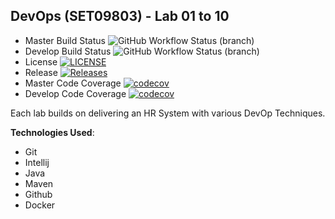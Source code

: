 ## DevOps (SET09803) - Lab 01 to 10
- Master Build Status ![GitHub Workflow Status (branch)](https://img.shields.io/github/actions/workflow/status/40736622/sem/main.yml?branch=master)
- Develop Build Status ![GitHub Workflow Status (branch)](https://img.shields.io/github/actions/workflow/status/40736622/sem/main.yml?branch=develop)
- License [![LICENSE](https://img.shields.io/github/license/40736622/sem.svg?style=flat-square)](https://github.com/40736622/sem/blob/master/LICENSE)
- Release [![Releases](https://img.shields.io/github/release/40736622/sem/all.svg?style=flat-square)](https://github.com/40736622/sem/releases)
- Master Code Coverage [![codecov](https://codecov.io/gh/40736622/sem/branch/master/graph/badge.svg?token=L2AMJDU8VD)](https://codecov.io/gh/40736622/sem)
- Develop Code Coverage [![codecov](https://codecov.io/gh/40736622/sem/branch/develop/graph/badge.svg?token=L2AMJDU8VD)](https://codecov.io/gh/40736622/sem)

Each lab builds on delivering an HR System with various DevOp Techniques.

**Technologies Used**:
- Git
- Intellij
- Java
- Maven
- Github
- Docker
